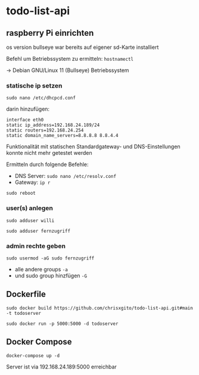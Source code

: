 # todo-list-api

## raspberry Pi einrichten

os version bullseye war bereits auf eigener sd-Karte installiert

Befehl um Betriebssystem zu ermitteln: `hostnamectl`

→ Debian GNU/Linux 11 (Bullseye) Betriebssystem

### statische ip setzen
`sudo nano /etc/dhcpcd.conf`

darin hinzufügen:

```
interface eth0
static ip_address=192.168.24.189/24
static routers=192.168.24.254
static domain_name_servers=8.8.8.8 8.8.4.4
```
Funktionalität mit statischen Standardgateway- und DNS-Einstellungen konnte nicht mehr getestet werden

Ermitteln durch folgende Befehle:
- DNS Server: `sudo nano /etc/resolv.conf`
- Gateway: `ip r`

`sudo reboot`

### user(s) anlegen

`sudo adduser willi`

`sudo adduser fernzugriff`

### admin rechte geben

`sudo usermod -aG sudo fernzugriff`

- alle andere groups `-a`
- und sudo group hinzfügen `-G`

## Dockerfile
`sudo docker build https://github.com/chrisxgito/todo-list-api.git#main  -t todoserver`

`sudo docker run -p 5000:5000 -d todoserver`

## Docker Compose
`docker-compose up -d`

Server ist via 192.168.24.189:5000 erreichbar
